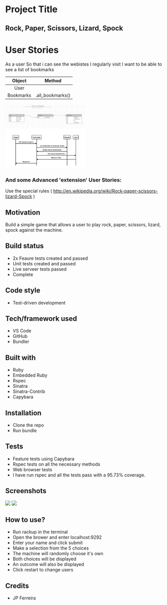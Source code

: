 # Project Title
## Rock, Paper, Scissors, Lizard, Spock

# User Stories

As a user
So that i can see the webistes I regularly visit
I want to be able to see a list of bookmarks

|            Object               |            Method               |
|:-------------------------------:|:-------------------------------:|
|            User                 |                                 |
|            Bookmarks            |          .all_bookmarks()       |
<img src="./public/readme_images/diag1.png" width="50%">
<img src="./public/readme_images/diag2.png" width="50%">


### And some Advanced 'extension' User Stories:

Use the special rules ( http://en.wikipedia.org/wiki/Rock-paper-scissors-lizard-Spock )

## Motivation

Build a simple game that allows a user to play rock, paper, scissors, lizard, spock against the machine.

## Build status
* 2x Feaure tests created and passed 
* Unit tests created and passed
* Live serveer tests passed
* Complete

## Code style
* Test-driven development

## Tech/framework used
* VS Code
* GitHub
* Bundler

## Built with
* Ruby
* Embedded Ruby
* Rspec
* Sinatra
* Sinatra-Contrib
* Capybara

## Installation
* Clone the repo
* Run bundle

## Tests
* Feature tests using Capybara
* Rspec tests on all the necessary methods
* Web browser tests
* I have run rspec and all the tests pass with a 95.73% coverage.

## Screenshots

<img src="./public/images/index.png" width="50%">
<img src="./public/images/play.png" width="50%">

## How to use?
* Run rackup in the terminal
* Open the brower and enter localhost:9292
* Enter your name and click submit
* Make a selection from the 5 choices
* The machine will randomly choose it's own
* Both choices will be displayed
* An outcome will also be displayed
* Click restart to change users

## Credits
* JP Ferreira
